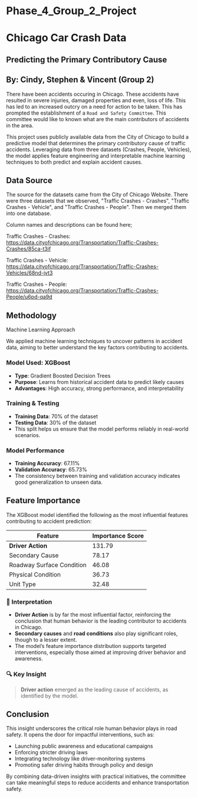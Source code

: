 # Phase_4_Group_2_Project

# Chicago Car Crash Data

##  Predicting the Primary Contributory Cause 

## By: Cindy, Stephen & Vincent (Group 2)

There have been accidents occuring in Chicago. These accidents have resulted in severe injuries, damaged properties and even, loss of life. This has led to an increased outcry on a need for action to be taken. This has prompted the establishment of a `Road and Safety Committee`. This committee would like to known what are the main contributors of accidents in the area.


This project uses publicly available data from the City of Chicago to build a predictive model that determines the primary contributory cause of traffic accidents. Leveraging data from three datasets (Crashes, People, Vehicles), the model applies feature engineering and interpretable machine learning techniques to both predict and explain accident causes.

## Data Source

The source for the datasets came from the City of Chicago Website. There were three datasets that we observed, "Traffic Crashes - Crashes", "Traffic Crashes - Vehicle", and "Traffic Crashes - People". Then we merged them into one database. 

Column names and descriptions can be found here; 

Traffic Crashes - Crashes: https://data.cityofchicago.org/Transportation/Traffic-Crashes-Crashes/85ca-t3if

Traffic Crashes - Vehicle: https://data.cityofchicago.org/Transportation/Traffic-Crashes-Vehicles/68nd-jvt3

Traffic Crashes - People:
https://data.cityofchicago.org/Transportation/Traffic-Crashes-People/u6pd-qa9d

## Methodology 

Machine Learning Approach

We applied machine learning techniques to uncover patterns in accident data, aiming to better understand the key factors contributing to accidents.

### Model Used: XGBoost

- **Type**: Gradient Boosted Decision Trees  
- **Purpose**: Learns from historical accident data to predict likely causes  
- **Advantages**: High accuracy, strong performance, and interpretability

### Training & Testing

- **Training Data**: 70% of the dataset  
- **Testing Data**: 30% of the dataset  
- This split helps us ensure that the model performs reliably in real-world scenarios.

### Model Performance

- **Training Accuracy**: 67.11%  
- **Validation Accuracy**: 65.73%  
- The consistency between training and validation accuracy indicates good generalization to unseen data.


## Feature Importance

The XGBoost model identified the following as the most influential features contributing to accident prediction:

| Feature                   | Importance Score |
|---------------------------|------------------|
| **Driver Action**         | 131.79           |
| Secondary Cause           | 78.17            |
| Roadway Surface Condition | 46.08            |
| Physical Condition        | 36.73            |
| Unit Type                 | 32.48            |

### 🧠 Interpretation

- **Driver Action** is by far the most influential factor, reinforcing the conclusion that human behavior is the leading contributor to accidents in Chicago.
- **Secondary causes** and **road conditions** also play significant roles, though to a lesser extent.
- The model’s feature importance distribution supports targeted interventions, especially those aimed at improving driver behavior and awareness.


### 🔍 Key Insight

> **Driver action** emerged as the leading cause of accidents, as identified by the model.


## Conclusion

This insight underscores the critical role human behavior plays in road safety. It opens the door for impactful interventions, such as:

- Launching public awareness and educational campaigns  
- Enforcing stricter driving laws  
- Integrating technology like driver-monitoring systems  
- Promoting safer driving habits through policy and design

By combining data-driven insights with practical initiatives, the committee can take meaningful steps to reduce accidents and enhance transportation safety.
